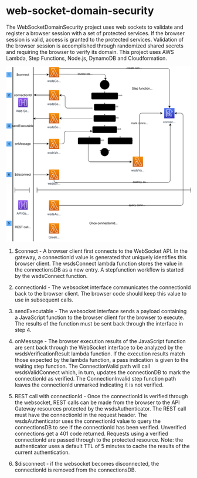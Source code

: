 # web-socket-domain-security
The WebSocketDomainSecurity project uses web sockets to validate and register a browser session with a set of protected services. If the browser session is valid, access is granted to the protected services.  Validation of the browser session is accomplished through randomized shared secrets and requiring the browser to verify its domain. This project uses AWS Lambda, Step Functions, Node.js, DynamoDB and Cloudformation.



![Web Socket Domain Security](https://github.com/mlindeboom/web-socket-domain-security/blob/master/wsdsOverview.svg)


1. $connect - A browser client first connects to the WebSocket API. In the gateway, a connectionId value is generated that uniquely identifies this browser client. The wsdsConnect lambda function stores the value in the connectionsDB as a new entry. A stepfunction workflow is started by the wsdsConnect function.

2. connectionId - The websocket interface communicates the connectionId back to the browser client. The browser code should keep this value to use in subsequent calls.

3. sendExecutable - The websocket interface sends a payload containing a JavaScript function to the browser client for the browser to execute. The results of the function must be sent back through the interface in step 4.

4. onMessage - The browser execution results of the JavaScript function are sent back through the WebSocket interface to be analyzed by the wsdsVerificationResult lambda function. If the execution results match those expected by the lambda function, a pass indication is given to the waiting step function. The ConnectionValid path will call wsdsValidConnect which, in turn, updates the connectionDB to mark the connectionId as verified. The ConnectionInvalid step function path leaves the connectionId unmarked indicating it is not verified.

5. REST call with connectionId - Once the connectionId is verified through the websocket, REST calls can be made from the browser to the API Gateway resources protected by the wsdsAuthenticator. The REST call must have the connectionId in the request header. The wsdsAuthenticator uses the connectionId value to query the connectionsDB to see if the connectionId has been verified. Unverified connections get a 401 code returned. Requests using a verified connectionId are passed through to the protected resource. Note: the authenticator uses a default TTL of 5 minutes to cache the results of the current authentication. 

6. $disconnect - if the websocket becomes disconnected, the connectionId is removed from the connectionsDB.


